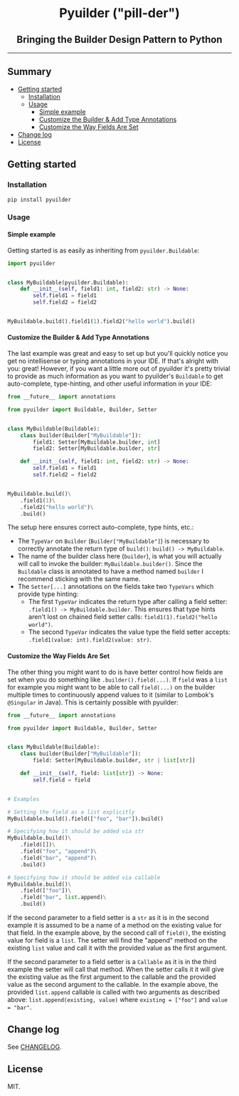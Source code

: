 <h1 align="center">Pyuilder ("pill-der")</h1>

<h2 align="center">
Bringing the Builder Design Pattern to Python
</h2>

<!-- Shields Here -->
<p align="center">
</p>

---

## Summary

- [Getting started](#getting-started)
  - [Installation](#installation)
  - [Usage](#usage)
    - [Simple example](#customize-the-builder--add-type-annotations)
    - [Customize the Builder & Add Type Annotations](#simple-example)
    - [Customize the Way Fields Are Set](#customize-the-way-fields-are-set)
- [Change log](#change-log)
- [License](#license)

## Getting started

### Installation

```shell
pip install pyuilder
```

### Usage

#### Simple example

Getting started is as easily as inheriting from `pyuilder.Buildable`:

```py
import pyuilder


class MyBuildable(pyuilder.Buildable):
    def __init__(self, field1: int, field2: str) -> None:
        self.field1 = field1
        self.field2 = field2


MyBuildable.build().field1(1).field2("hello world").build()
```

#### Customize the Builder & Add Type Annotations

The last example was great and easy to set up but you'll quickly notice you get no intellisense or typing annotations in your IDE. If that's alright with you: great! However, if you want a little more out of pyuilder it's pretty trivial to provide as much information as you want to pyuilder's `Buildable` to get auto-complete, type-hinting, and other useful information in your IDE:

```py
from __future__ import annotations

from pyuilder import Buildable, Builder, Setter


class MyBuildable(Buildable):
    class builder(Builder["MyBuildable"]):
        field1: Setter[MyBuildable.builder, int]
        field2: Setter[MyBuildable.builder, str]

    def __init__(self, field1: int, field2: str) -> None:
        self.field1 = field1
        self.field2 = field2


MyBuildable.build()\
    .field1(1)\
    .field2("hello world")\
    .build()
```

The setup here ensures correct auto-complete, type hints, etc.:

- The `TypeVar` on `Builder` (`Builder["MyBuildable"]`) is necessary to correctly annotate the return type of `build()`: `build() -> MyBuildable`.
- The name of the builder class here (`builder`), is what you will actually will call to invoke the builder: `MyBuildable.builder()`.
  Since the `Buildable` class is annotated to have a method named `builder` I recommend sticking with the same name.
- The `Setter[...]` annotations on the fields take two `TypeVars` which provide type hinting:
  - The first `TypeVar` indicates the return type after calling a field setter: `.field1() -> MyBuildable.builder`.
    This ensures that type hints aren't lost on chained field setter calls: `field1(1).field2("hello world")`.
  - The second `TypeVar` indicates the value type the field setter accepts: `.field1(value: int).field2(value: str)`.

#### Customize the Way Fields Are Set

The other thing you might want to do is have better control how fields are set when you do something like `.builder().field(...)`. If `field` was a `list` for example you might want to be able to call `field(...)` on the builder multiple times to continuously append values to it (similar to Lombok's `@Singular` in Java). This is certainly possible with pyuilder:

```py
from __future__ import annotations

from pyuilder import Buildable, Builder, Setter


class MyBuildable(Buildable):
    class builder(Builder["MyBuildable"]):
        field: Setter[MyBuildable.builder, str | list[str]]

    def __init__(self, field: list[str]) -> None:
        self.field = field


# Examples

# Setting the field as a list explicitly
MyBuildable.build().field(["foo", "bar"]).build()

# Specifying how it should be added via str
MyBuildable.build()\
    .field([])\
    .field("foo", "append")\
    .field("bar", "append")\
    .build()

# Specifying how it should be added via callable
MyBuildable.build()\
    .field(["foo"])\
    .field("bar", list.append)\
    .build()
```

If the second parameter to a field setter is a `str` as it is in the second example it is assumed to be a name of a method on the existing value for that field. In the example above, by the second call of `field()`, the existing value for field is a `list`. The setter will find the "append" method on the existing `list` value and call it with the provided value as the first argument.

If the second parameter to a field setter is a `Callable` as it is in the third example the setter will call that method. When the setter calls it it will give the existing value as the first argument to the callable and the provided value as the second argument to the callable. In the example above, the provided `list.append` callable is called with two arguments as described above: `list.append(existing, value)` where `existing = ["foo"]` and `value = "bar"`.

## Change log

See [CHANGELOG](CHANGELOG.md).

## License

MIT.
